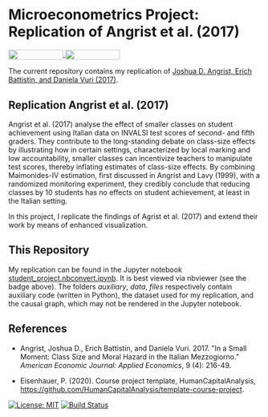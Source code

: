 # Microeconometrics Project: Replication of Angrist et al. (2017)

<a href="https://nbviewer.jupyter.org/github/HumanCapitalAnalysis/microeconometrics-course-project-FedericoAlexanderRizzuto/blob/master/student_project.nbconvert.ipynb?flush_cache=true"
   target="_parent">
   <img align="center"
  src="https://raw.githubusercontent.com/jupyter/design/master/logos/Badges/nbviewer_badge.png"
      width="109" height="20">
</a>
<a href="https://mybinder.org/v2/gh/HumanCapitalAnalysis/microeconometrics-course-project-FedericoAlexanderRizzuto/blob/master/student_project.nbconvert.ipynb"
    target="_parent">
    <img align="center"
       src="https://mybinder.org/badge_logo.svg"
       width="109" height="20">
</a>

The current repository contains my replication of [Joshua D. Angrist, Erich Battistin, and Daniela Vuri (2017)](https://www.aeaweb.org/articles?id=10.1257/app.20160267).

## Replication Angrist et al. (2017)

Angrist et al. (2017) analyse the effect of smaller classes on student achievement using Italian data on INVALSI test scores of second- and fifth graders. They contribute to the long-standing debate on class-size effects by illustrating how in certain settings, characterized by local marking and low accountability, smaller classes can incentivize teachers to manipulate test scores, thereby inflating estimates of class-size effects. By combining Maimonides-IV estimation, first discussed in Angrist and Lavy (1999), with a randomized monitoring experiment, they credibly conclude that reducing classes by 10 students has no effects on student achievement, at least in the Italian setting.

In this project, I replicate the findings of Agrist et al. (2017) and extend their work by means of enhanced visualization.

## This Repository

My replication can be found in the Jupyter notebook [student_project.nbconvert.ipynb](https://github.com/HumanCapitalAnalysis/microeconometrics-course-project-FedericoAlexanderRizzuto/blob/master/student_project.nbconvert.ipynb). It is best viewed via nbviewer (see the badge above). 
The folders *auxiliary*, *data*, *files* respectively contain auxiliary code (written in Python), the dataset used for my replication, and the causal graph, which may not be rendered in the Jupyter notebook.

## References

* Angrist, Joshua D., Erich Battistin, and Daniela Vuri. 2017. "In a Small Moment: Class Size and Moral Hazard in the Italian Mezzogiorno." *American Economic Journal: Applied Economics*, 9 (4): 216-49.

* Eisenhauer, P. (2020). Course project template, HumanCapitalAnalysis, https://github.com/HumanCapitalAnalysis/template-course-project.

[![License: MIT](https://img.shields.io/badge/License-MIT-blue.svg)](https://github.com/HumanCapitalAnalysis/template-course-project/blob/master/LICENSE)
[![Build Status](https://travis-ci.org/HumanCapitalAnalysis/microeconometrics-course-project-FedericoAlexanderRizzuto.svg?branch=master)](https://travis-ci.org/HumanCapitalAnalysis/microeconometrics-course-project-FedericoAlexanderRizzuto)
